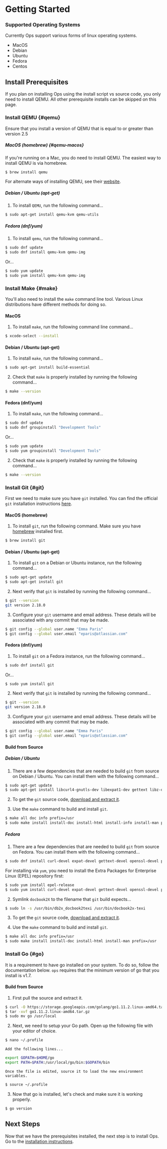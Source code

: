 Getting Started
===============

### Supported Operating Systems

Currently Ops support various forms of linux operating systems.
 * MacOS
 * Debian
 * Ubuntu
 * Fedora
 * Centos

## Install Prerequisites
If you plan on installing Ops using the install script vs source code, you
only need to install QEMU. All other prerequisite installs can be skipped on
this page.

### Install QEMU {#qemu}
Ensure that you install a version of QEMU that is equal to or greater than
version 2.5

##### MacOS (homebrew) {#qemu-macos}
If you're running on a Mac, you do need to install QEMU. The easiest way to
install QEMU is via homebrew.

```sh
$ brew install qemu
```

For alternate ways of installing QEMU, see their
[website](https://www.qemu.org/). 

##### Debian / Ubuntu (apt-get)

 1. To install `QEMU`, run the following command...

```sh
$ sudo apt-get install qemu-kvm qemu-utils
```

##### Fedora (dnf/yum)

 1. To install `qemu`, run the following command...

```sh
$ sudo dnf update
$ sudo dnf install qemu-kvm qemu-img
```

Or...

```sh
$ sudo yum update
$ sudo yum install qemu-kvm qemu-img
```

### Install Make {#make}
You'll also need to install the `make` command line tool. Various Linux
distributions have different methods for doing so.

#### MacOS

 1. To install `make`, run the following command line command...

```sh
$ xcode-select --install
```

#### Debian / Ubuntu (apt-get)

 1. To install `make`, run the following command...

```sh
$ sudo apt-get install build-essential
```

 2. Check that `make` is properly installed by running the following
    command...

```sh
$ make --version
```

#### Fedora (dnf/yum)

 1. To install `make`, run the following command...

```sh
$ sudo dnf update
$ sudo dnf groupinstall "Development Tools"
```

Or...

```sh
$ sudo yum update
$ sudo yum groupinstall "Development Tools"
```

 2. Check that `make` is properly installed by running the following
    command...

```sh
$ make --version
```

### Install Git {#git}
First we need to make sure you have `git` installed. You can find the official
`git` installation instructions
[here](https://git-scm.com/book/en/v2/Getting-Started-Installing-Git).

#### MacOS (homebrew)

 1. To install `git`, run the following command. Make sure you have
    [homebrew](https://brew.sh/) installed first.

```sh
$ brew install git
```

#### Debian / Ubuntu (apt-get)

 1. To install `git` on a Debian or Ubuntu instance, run the following command...

```sh
$ sudo apt-get update
$ sudo apt-get install git
```

 2. Next verify that `git` is installed by running the following command...

```sh
$ git --version
git version 2.18.0
```

 3. Configure your `git` username and email address. These details will be
associated with any commit that may be made.

```sh
$ git config --global user.name "Emma Paris"
$ git config --global user.email "eparis@atlassian.com"
```

#### Fedora (dnf/yum)

 1. To install `git` on a Fedora instance, run the following command...

```sh
$ sudo dnf install git
```

Or...

```sh
$ sudo yum install git
```

 2. Next verify that `git` is installed by running the following command...

```sh
$ git --version
git version 2.18.0
```

 3. Configure your `git` username and email address. These details will be
associated with any commit that may be made.

```sh
$ git config --global user.name "Emma Paris"
$ git config --global user.email "eparis@atlassian.com"
```

#### Build from Source

##### Debian / Ubuntu

 1. There are a few dependencies that are needed to build `git` from source on
Debian / Ubuntu. You can install them with the following command...

```sh
$ sudo apt-get update
$ sudo apt-get install libcurl4-gnutls-dev libexpat1-dev gettext libz-dev libssl-dev asciidoc xmlto docbook2x
```

 2. To get the `git` source code, [download and extract
it](https://www.kernel.org/pub/software/scm/git/).

 3. Use the `make` command to build and install `git`.

```sh
$ make all doc info prefix=/usr
$ sudo make install install-doc install-html install-info install-man prefix=/usr
```

##### Fedora

 1. There are a few dependencies that are needed to build `git` from source on
Fedora. You can install them with the following command...

```sh
$ sudo dnf install curl-devel expat-devel gettext-devel openssl-devel perl-devel zlib-devel asciidoc xmlto docbook2X
```

For installing via `yum`, you need to install the Extra Packages for
Enterprise Linux (EPEL) repository first:

```sh
$ sudo yum install epel-release
$ sudo yum install curl-devel expat-devel gettext-devel openssl-devel perl-devel zlib-devel asciidoc xmlto docbook2X
```

 2. Symlink `docbook2X` to the filename that `git` build expects...

```sh
$ sudo ln -s /usr/bin/db2x_docbook2texi /usr/bin/docbook2x-texi
```

 3. To get the `git` source code, [download and extract
it](https://www.kernel.org/pub/software/scm/git/).

 4. Use the `make` command to build and install `git`.

```sh
$ make all doc info prefix=/usr
$ sudo make install install-doc install-html install-man prefix=/usr
```

### Install Go {#go}

It is a requirement to have go installed on your system. To do so, follow the
documentation below. `ops` requires that the minimum version of go that you
install is v1.7.

#### Build from Source

 1. First pull the source and extract it.

```sh
$ curl -O https://storage.googleapis.com/golang/go1.11.2.linux-amd64.tar.gz
$ tar -xvf go1.11.2.linux-amd64.tar.gz
$ sudo mv go /usr/local
```

 2. Next, we need to setup your Go path. Open up the following file with your
    editor of choice.

```sh
$ nano ~/.profile
```

    Add the following lines...

```sh
export GOPATH=$HOME/go
export PATH=$PATH:/usr/local/go/bin:$GOPATH/bin
```

    Once the file is edited, source it to load the new environment variables.

```sh
$ source ~/.profile
```

 3. Now that go is installed, let's check and make sure it is working
    properly.

```sh
$ go version
```

## Next Steps

Now that we have the prerequisites installed, the next step is to install Ops.
Go to the [installation instructions](installation.md).

